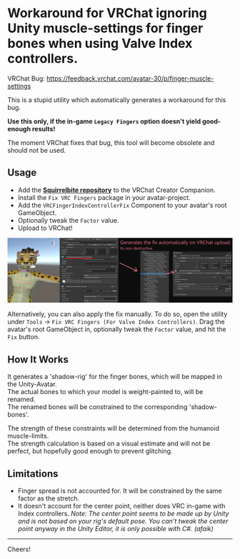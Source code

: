 # Workaround for VRChat ignoring Unity muscle-settings for finger bones when using Valve Index controllers.

VRChat Bug: https://feedback.vrchat.com/avatar-30/p/finger-muscle-settings

This is a stupid utility which automatically generates a workaround for this bug.

**Use this only, if the in-game `Legacy Fingers` option doesn't yield good-enough results!**

The moment VRChat fixes that bug, this tool will become obsolete and should not be used.

## Usage
* Add the **[Squirrelbite repository](https://squirrelbite.github.io/vpm/)** to the VRChat Creator Companion.
* Install the `Fix VRC Fingers` package in your avatar-project.
* Add the `VRCFingerIndexControllerFix` Component to your avatar's root GameObject.
* Optionally tweak the `Factor` value.
* Upload to VRChat!

![](./Docs~/Example.png)

Alternatively, you can also apply the fix manually. To do so, open the utility under `Tools` → `Fix VRC Fingers (For Valve Index Controllers)`. Drag the avatar's root GameObject in, optionally tweak the `Factor` value, and hit the `Fix` button.

## How It Works
It generates a 'shadow-rig' for the finger bones, which will be mapped in the Unity-Avatar.\
The actual bones to which your model is weight-painted to, will be renamed.\
The renamed bones will be constrained to the corresponding 'shadow-bones'.

The strength of these constraints will be determined from the humanoid muscle-limits.\
The strength calculation is based on a visual estimate and will not be perfect, but hopefully good enough to prevent glitching.

## Limitations
* Finger spread is not accounted for. It will be constrained by the same factor as the stretch.
* It doesn't account for the center point, neither does VRC in-game with Index controllers.
*Note: The center point seems to be made up by Unity and is not based on your rig's default pose. You can't tweak the center point anyway in the Unity Editor, it is only possible with C#. (afaik)*

---

Cheers!
